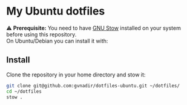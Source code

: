 # My Ubuntu dotfiles

⚠️ **Prerequisite:** You need to have [GNU Stow](https://www.gnu.org/software/stow/) installed on your system before using this repository.  
On Ubuntu/Debian you can install it with:

## Install

Clone the repository in your home directory and stow it:

```sh
git clone git@github.com:gvnadir/dotfiles-ubuntu.git ~/dotfiles/
cd ~/dotfiles
stow .
```
